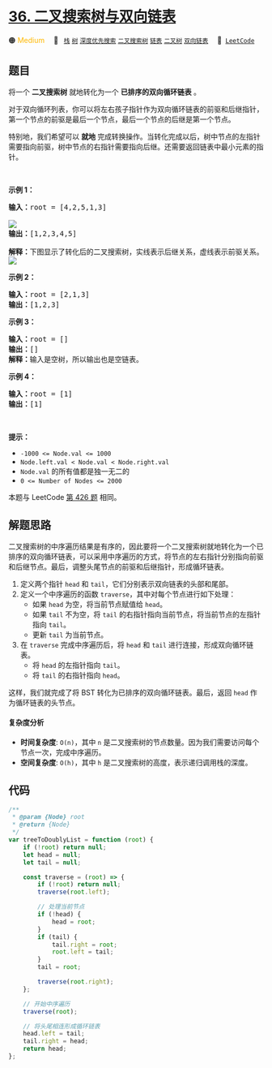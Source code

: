 # [36. 二叉搜索树与双向链表](https://leetcode.cn/problems/er-cha-sou-suo-shu-yu-shuang-xiang-lian-biao-lcof)

🟠 <font color=#ffb800>Medium</font>&emsp; 🔖&ensp; [`栈`](/tag/stack.md) [`树`](/tag/tree.md) [`深度优先搜索`](/tag/depth-first-search.md) [`二叉搜索树`](/tag/binary-search-tree.md) [`链表`](/tag/linked-list.md) [`二叉树`](/tag/binary-tree.md) [`双向链表`](/tag/doubly-linked-list.md)&emsp; 🔗&ensp;[`LeetCode`](https://leetcode.cn/problems/er-cha-sou-suo-shu-yu-shuang-xiang-lian-biao-lcof)

## 题目

<p>将一个 <strong>二叉搜索树</strong> 就地转化为一个 <strong>已排序的双向循环链表</strong> 。</p>

<p>对于双向循环列表，你可以将左右孩子指针作为双向循环链表的前驱和后继指针，第一个节点的前驱是最后一个节点，最后一个节点的后继是第一个节点。</p>

<p>特别地，我们希望可以 <strong>就地</strong> 完成转换操作。当转化完成以后，树中节点的左指针需要指向前驱，树中节点的右指针需要指向后继。还需要返回链表中最小元素的指针。</p>

<p>&nbsp;</p>

<p><strong>示例 1：</strong></p>

<pre>
<strong>输入：</strong>root = [4,2,5,1,3] 

<img src="https://assets.leetcode.com/uploads/2018/10/12/bstdllreturndll.png" />
<strong>输出：</strong>[1,2,3,4,5]

<strong>解释：</strong>下图显示了转化后的二叉搜索树，实线表示后继关系，虚线表示前驱关系。
<img src="https://assets.leetcode.com/uploads/2018/10/12/bstdllreturnbst.png" />
</pre>

<p><strong>示例 2：</strong></p>

<pre>
<strong>输入：</strong>root = [2,1,3]
<strong>输出：</strong>[1,2,3]
</pre>

<p><strong>示例 3：</strong></p>

<pre>
<strong>输入：</strong>root = []
<strong>输出：</strong>[]
<strong>解释：</strong>输入是空树，所以输出也是空链表。
</pre>

<p><strong>示例 4：</strong></p>

<pre>
<strong>输入：</strong>root = [1]
<strong>输出：</strong>[1]
</pre>

<p>&nbsp;</p>

<p><strong>提示：</strong></p>

<ul>
	<li><code>-1000 &lt;= Node.val &lt;= 1000</code></li>
	<li><code>Node.left.val &lt; Node.val &lt; Node.right.val</code></li>
	<li><code>Node.val</code> 的所有值都是独一无二的</li>
	<li><code>0 &lt;= Number of Nodes &lt;= 2000</code></li>
</ul>

本题与 LeetCode [第 426 题](../problem/0426.md) 相同。

## 解题思路

二叉搜索树的中序遍历结果是有序的，因此要将一个二叉搜索树就地转化为一个已排序的双向循环链表，可以采用中序遍历的方式，将节点的左右指针分别指向前驱和后继节点。最后，调整头尾节点的前驱和后继指针，形成循环链表。

1. 定义两个指针 `head` 和 `tail`，它们分别表示双向链表的头部和尾部。
2. 定义一个中序遍历的函数 `traverse`，其中对每个节点进行如下处理：
   - 如果 `head` 为空，将当前节点赋值给 `head`。
   - 如果 `tail` 不为空，将 `tail` 的右指针指向当前节点，将当前节点的左指针指向 `tail`。
   - 更新 `tail` 为当前节点。
3. 在 `traverse` 完成中序遍历后，将 `head` 和 `tail` 进行连接，形成双向循环链表。
   - 将 `head` 的左指针指向 `tail`。
   - 将 `tail` 的右指针指向 `head`。

这样，我们就完成了将 BST 转化为已排序的双向循环链表。最后，返回 `head` 作为循环链表的头节点。

#### 复杂度分析

- **时间复杂度**: `O(n)`，其中 `n` 是二叉搜索树的节点数量。因为我们需要访问每个节点一次，完成中序遍历。
- **空间复杂度**: `O(h)`，其中 `h` 是二叉搜索树的高度，表示递归调用栈的深度。

## 代码

```javascript
/**
 * @param {Node} root
 * @return {Node}
 */
var treeToDoublyList = function (root) {
	if (!root) return null;
	let head = null;
	let tail = null;

	const traverse = (root) => {
		if (!root) return null;
		traverse(root.left);

		// 处理当前节点
		if (!head) {
			head = root;
		}
		if (tail) {
			tail.right = root;
			root.left = tail;
		}
		tail = root;

		traverse(root.right);
	};

	// 开始中序遍历
	traverse(root);

	// 将头尾相连形成循环链表
	head.left = tail;
	tail.right = head;
	return head;
};
```
